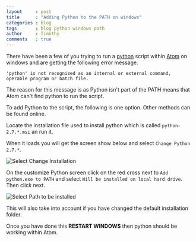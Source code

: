 ```yaml
---
layout     : post
title      : "Adding Python to the PATH on windows"
categories : blog 
tags       : blog python windows path
author     : Timothy
comments   : true
---
```


There have been a few of you trying to run a [python]({{site.baseurl}}/languages/python.html) script within [Atom]({{site.baseurl}}/editors/Atom.html) on windows and are getting the following error message.

`'python' is not recognized as an internal or external command, operable program or batch file.`

The reason for this message is as Python isn't part of the PATH means that Atom can't find python to run the script.

To add Python to the script, the following is one option.
Other methods can be found online. 

Locate the installation file used to install python which is called `python-2.7.*.msi` an run it.

When it loads you will get the screen show below and select `Change Python 2.7.*`.

![Select Change Installation]({{site.baseurl}}/res/blog_pics/pythonpath1.png)

On the customize Python screen click on the red cross next to `Add python.exe to PATH` and select `Will be installed on local hard drive`.
Then click next.

![Select Path to be installed]({{site.baseurl}}/res/blog_pics/pythonpath2.png)

This will also take into account if you have changed the default installation folder. 

Once you have done this **RESTART WINDOWS** then python should be working within Atom. 
